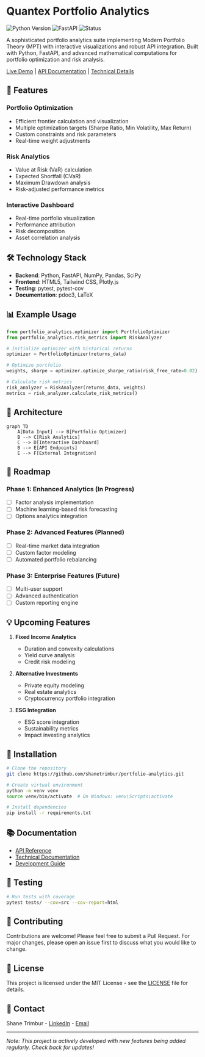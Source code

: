 # Quantex Portfolio Analytics

![Python Version](https://img.shields.io/badge/python-3.10-blue.svg)
![FastAPI](https://img.shields.io/badge/FastAPI-0.100.0-green.svg)
![Status](https://img.shields.io/badge/status-active-success.svg)

A sophisticated portfolio analytics suite implementing Modern Portfolio Theory (MPT) with interactive visualizations and robust API integration. Built with Python, FastAPI, and advanced mathematical computations for portfolio optimization and risk analysis.

[Live Demo](https://shanetrimbur.github.io/portfolio-analytics/) | [API Documentation](docs/api.md) | [Technical Details](docs/technical.md)

## 🚀 Features

### Portfolio Optimization
- Efficient frontier calculation and visualization
- Multiple optimization targets (Sharpe Ratio, Min Volatility, Max Return)
- Custom constraints and risk parameters
- Real-time weight adjustments

### Risk Analytics
- Value at Risk (VaR) calculation
- Expected Shortfall (CVaR)
- Maximum Drawdown analysis
- Risk-adjusted performance metrics

### Interactive Dashboard
- Real-time portfolio visualization
- Performance attribution
- Risk decomposition
- Asset correlation analysis

## 🛠️ Technology Stack

- **Backend**: Python, FastAPI, NumPy, Pandas, SciPy
- **Frontend**: HTML5, Tailwind CSS, Plotly.js
- **Testing**: pytest, pytest-cov
- **Documentation**: pdoc3, LaTeX

## 📊 Example Usage

```python
from portfolio_analytics.optimizer import PortfolioOptimizer
from portfolio_analytics.risk_metrics import RiskAnalyzer

# Initialize optimizer with historical returns
optimizer = PortfolioOptimizer(returns_data)

# Optimize portfolio
weights, sharpe = optimizer.optimize_sharpe_ratio(risk_free_rate=0.02)

# Calculate risk metrics
risk_analyzer = RiskAnalyzer(returns_data, weights)
metrics = risk_analyzer.calculate_risk_metrics()
```

## 🔄 Architecture

```mermaid
graph TD
    A[Data Input] --> B[Portfolio Optimizer]
    B --> C[Risk Analytics]
    C --> D[Interactive Dashboard]
    B --> E[API Endpoints]
    E --> F[External Integration]
```

## 🎯 Roadmap

### Phase 1: Enhanced Analytics (In Progress)
- [ ] Factor analysis implementation
- [ ] Machine learning-based risk forecasting
- [ ] Options analytics integration

### Phase 2: Advanced Features (Planned)
- [ ] Real-time market data integration
- [ ] Custom factor modeling
- [ ] Automated portfolio rebalancing

### Phase 3: Enterprise Features (Future)
- [ ] Multi-user support
- [ ] Advanced authentication
- [ ] Custom reporting engine

## 💡 Upcoming Features

1. **Fixed Income Analytics**
   - Duration and convexity calculations
   - Yield curve analysis
   - Credit risk modeling

2. **Alternative Investments**
   - Private equity modeling
   - Real estate analytics
   - Cryptocurrency portfolio integration

3. **ESG Integration**
   - ESG score integration
   - Sustainability metrics
   - Impact investing analytics

## 🔧 Installation

```bash
# Clone the repository
git clone https://github.com/shanetrimbur/portfolio-analytics.git

# Create virtual environment
python -m venv venv
source venv/bin/activate  # On Windows: venv\Scripts\activate

# Install dependencies
pip install -r requirements.txt
```

## 📚 Documentation

- [API Reference](docs/api.md)
- [Technical Documentation](docs/technical.md)
- [Development Guide](docs/development.md)

## 🧪 Testing

```bash
# Run tests with coverage
pytest tests/ --cov=src --cov-report=html
```

## 🤝 Contributing

Contributions are welcome! Please feel free to submit a Pull Request. For major changes, please open an issue first to discuss what you would like to change.

## 📄 License

This project is licensed under the MIT License - see the [LICENSE](LICENSE) file for details.

## 📧 Contact

Shane Trimbur - [LinkedIn](linkedin/in/shanetrimbur) - [Email](mailto:trimbur.careers@gmail.com)

---

*Note: This project is actively developed with new features being added regularly. Check back for updates!*
